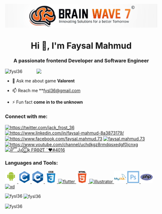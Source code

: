 ![logo](https://github.com/Fysl36/Fysl36/blob/main/BRAIN-WAVE-7-Final%2012.png)

<h1 align="center">Hi 👋, I'm Faysal Mahmud</h1>
<h3 align="center">A passionate frontend Developer and Software Engineer</h3>

<img align="right" al="coading" width="400" src="https://media.tenor.com/rePDfDWO3XoAAAAd/hacking.gif">

<p align="left"> <img src="https://komarev.com/ghpvc/?username=fysl36&label=Profile%20views&color=0e75b6&style=flat" alt="fysl36" /> </p>

- 💬 Ask me about game **Valorent**

- 📫 Reach me **fysl36@gmail.com

- ⚡ Fun fact **come in to the unknown**

<h3 align="left">Connect with me:</h3>
<p align="left">
<a href="https://twitter.com/https://twitter.com/jack_frost_36" target="blank"><img align="center" src="https://raw.githubusercontent.com/rahuldkjain/github-profile-readme-generator/master/src/images/icons/Social/twitter.svg" alt="https://twitter.com/jack_frost_36" height="30" width="40" /></a>
<a href="https://linkedin.com/in/https://www.linkedin.com/in/faysal-mahmud-8a3873179/" target="blank"><img align="center" src="https://raw.githubusercontent.com/rahuldkjain/github-profile-readme-generator/master/src/images/icons/Social/linked-in-alt.svg" alt="https://www.linkedin.com/in/faysal-mahmud-8a3873179/" height="30" width="40" /></a>
<a href="https://fb.com/https://www.facebook.com/faysal.mahmud.73" target="blank"><img align="center" src="https://raw.githubusercontent.com/rahuldkjain/github-profile-readme-generator/master/src/images/icons/Social/facebook.svg" alt="https://www.facebook.com/faysal.mahmud.73" height="30" width="40" /></a>
<a href="https://instagram.com/faysal.mahmud.73" target="blank"><img align="center" src="https://raw.githubusercontent.com/rahuldkjain/github-profile-readme-generator/master/src/images/icons/Social/instagram.svg" alt="faysal.mahmud.73" height="30" width="40" /></a>
<a href="https://www.youtube.com/c/https://www.youtube.com/channel/uchdkgz8rmdqsxedgf0jcnxg" target="blank"><img align="center" src="https://raw.githubusercontent.com/rahuldkjain/github-profile-readme-generator/master/src/images/icons/Social/youtube.svg" alt="https://www.youtube.com/channel/uchdkgz8rmdqsxedgf0jcnxg" height="30" width="40" /></a>
<a href="https://discord.gg//̵̿̿/'̿̿ ̿̿ ̿̿ ᒎ𝔞Ⓒķ FЯӨƧƬ ˙˙❤#4016" target="blank"><img align="center" src="https://raw.githubusercontent.com/rahuldkjain/github-profile-readme-generator/master/src/images/icons/Social/discord.svg" alt="/̵̿̿/'̿̿ ̿̿ ̿̿ ᒎ𝔞Ⓒķ FЯӨƧƬ ˙˙❤#4016" height="30" width="40" /></a>
</p>

<h3 align="left">Languages and Tools:</h3>
<p align="left"> <a href="https://developer.android.com" target="_blank" rel="noreferrer"> <img src="https://raw.githubusercontent.com/devicons/devicon/master/icons/android/android-original-wordmark.svg" alt="android" width="40" height="40"/> </a> <a href="https://www.cprogramming.com/" target="_blank" rel="noreferrer"> <img src="https://raw.githubusercontent.com/devicons/devicon/master/icons/c/c-original.svg" alt="c" width="40" height="40"/> </a> <a href="https://www.w3schools.com/cpp/" target="_blank" rel="noreferrer"> <img src="https://raw.githubusercontent.com/devicons/devicon/master/icons/cplusplus/cplusplus-original.svg" alt="cplusplus" width="40" height="40"/> </a> <a href="https://www.w3schools.com/css/" target="_blank" rel="noreferrer"> <img src="https://raw.githubusercontent.com/devicons/devicon/master/icons/css3/css3-original-wordmark.svg" alt="css3" width="40" height="40"/> </a> <a href="https://flutter.dev" target="_blank" rel="noreferrer"> <img src="https://www.vectorlogo.zone/logos/flutterio/flutterio-icon.svg" alt="flutter" width="40" height="40"/> </a> <a href="https://www.w3.org/html/" target="_blank" rel="noreferrer"> <img src="https://raw.githubusercontent.com/devicons/devicon/master/icons/html5/html5-original-wordmark.svg" alt="html5" width="40" height="40"/> </a> <a href="https://www.adobe.com/in/products/illustrator.html" target="_blank" rel="noreferrer"> <img src="https://www.vectorlogo.zone/logos/adobe_illustrator/adobe_illustrator-icon.svg" alt="illustrator" width="40" height="40"/> </a> <a href="https://www.mysql.com/" target="_blank" rel="noreferrer"> <img src="https://raw.githubusercontent.com/devicons/devicon/master/icons/mysql/mysql-original-wordmark.svg" alt="mysql" width="40" height="40"/> </a> <a href="https://www.photoshop.com/en" target="_blank" rel="noreferrer"> <img src="https://raw.githubusercontent.com/devicons/devicon/master/icons/photoshop/photoshop-line.svg" alt="photoshop" width="40" height="40"/> </a> <a href="https://www.php.net" target="_blank" rel="noreferrer"> <img src="https://raw.githubusercontent.com/devicons/devicon/master/icons/php/php-original.svg" alt="php" width="40" height="40"/> </a> <a href="https://www.adobe.com/products/xd.html" target="_blank" rel="noreferrer"> <img src="https://cdn.worldvectorlogo.com/logos/adobe-xd.svg" alt="xd" width="40" height="40"/> </a> </p>

<p><img align="left" src="https://github-readme-stats.vercel.app/api/top-langs?username=fysl36&show_icons=true&locale=en&layout=compact" alt="fysl36" /></p>

<p>&nbsp;<img align="center" src="https://github-readme-stats.vercel.app/api?username=fysl36&show_icons=true&locale=en" alt="fysl36" /></p>

<p><img align="center" src="https://github-readme-streak-stats.herokuapp.com/?user=fysl36&" alt="fysl36" /></p>
